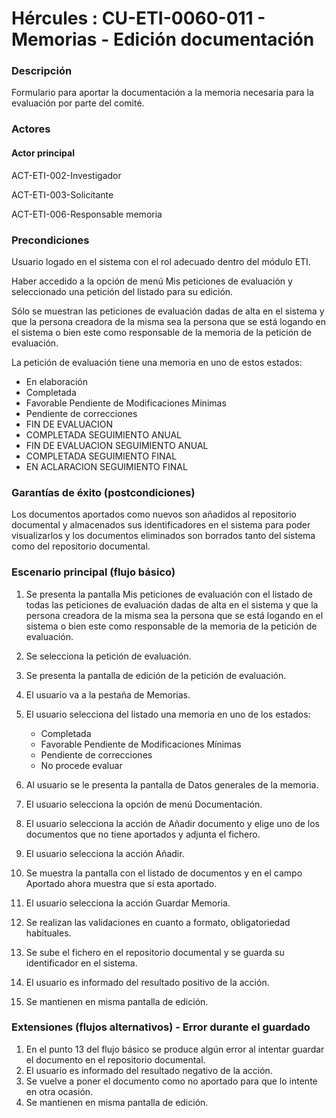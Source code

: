 # Hércules : CU\-ETI\-0060\-011 \- Memorias \- Edición documentación



### Descripción

Formulario para aportar la documentación a la memoria necesaria para la evaluación por parte del comité.

### Actores

#### Actor principal

ACT\-ETI\-002\-Investigador

ACT\-ETI\-003\-Solicitante

ACT\-ETI\-006\-Responsable memoria

### Precondiciones

Usuario logado en el sistema con el rol adecuado dentro del módulo ETI.

Haber accedido a la opción de menú Mis peticiones de evaluación y seleccionado una petición del listado para su edición.

Sólo se muestran las peticiones de evaluación dadas de alta en el sistema y que la persona creadora de la misma sea la persona que se está logando en el sistema o bien este como responsable de la memoria de la petición de evaluación.

La petición de evaluación tiene una memoria en uno de estos estados:

* En elaboración
* Completada
* Favorable Pendiente de Modificaciones Mínimas
* Pendiente de correcciones
* FIN DE EVALUACION
* COMPLETADA SEGUIMIENTO ANUAL
* FIN DE EVALUACION SEGUIMIENTO ANUAL
* COMPLETADA SEGUIMIENTO FINAL
* EN ACLARACION SEGUIMIENTO FINAL

### Garantías de éxito (postcondiciones)

Los documentos aportados como nuevos son añadidos al repositorio documental y almacenados sus identificadores en el sistema para poder visualizarlos y los documentos eliminados son borrados tanto del sistema como del repositorio documental.

### Escenario principal (flujo básico)

1. Se presenta la pantalla Mis peticiones de evaluación con el listado de todas las peticiones de evaluación dadas de alta en el sistema y que la persona creadora de la misma sea la persona que se está logando en el sistema o bien este como responsable de la memoria de la petición de evaluación.
2. Se selecciona la petición de evaluación.
3. Se presenta la pantalla de edición de la petición de evaluación.
4. El usuario va a la pestaña de Memorias.
5. El usuario selecciona del listado una memoria en uno de los estados:  

	* Completada
	* Favorable Pendiente de Modificaciones Mínimas
	* Pendiente de correcciones
	* No procede evaluar
6. Al usuario se le presenta la pantalla de Datos generales de la memoria.
7. El usuario selecciona la opción de menú Documentación.
8. El usuario selecciona la acción de Añadir documento y elige uno de los documentos que no tiene aportados y adjunta el fichero.
9. El usuario selecciona la acción Añadir.
10. Se muestra la pantalla con el listado de documentos y en el campo Aportado ahora muestra que sí esta aportado.
11. El usuario selecciona la acción Guardar Memoria.
12. Se realizan las validaciones en cuanto a formato, obligatoriedad habituales.
13. Se sube el fichero en el repositorio documental y se guarda su identificador en el sistema.
14. El usuario es informado del resultado positivo de la acción.
15. Se mantienen en misma pantalla de edición.

### Extensiones (flujos alternativos) \- Error durante el guardado

1. En el punto 13 del flujo básico se produce algún error al intentar guardar el documento en el repositorio documental.
2. El usuario es informado del resultado negativo de la acción.
3. Se vuelve a poner el documento como no aportado para que lo intente en otra ocasión.
4. Se mantienen en misma pantalla de edición.




